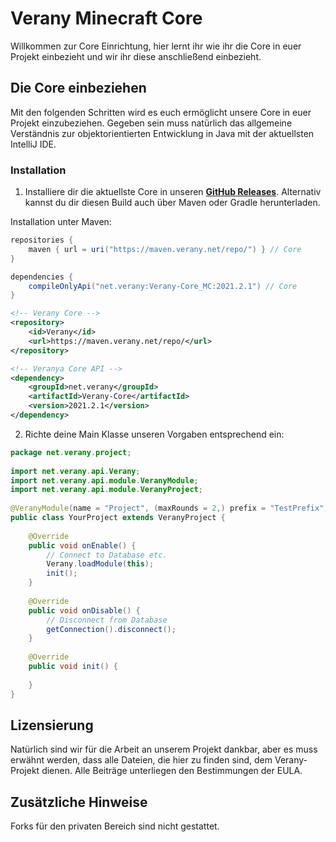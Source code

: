 Verany Minecraft Core
=============

Willkommen zur Core Einrichtung,
hier lernt ihr wie ihr die Core in euer Projekt einbezieht und wir ihr diese anschließend einbezieht.

Die Core einbeziehen
----------------------

Mit den folgenden Schritten wird es euch ermöglicht unsere Core in euer Projekt einzubeziehen. Gegeben sein muss natürlich das allgemeine Verständnis zur objektorientierten Entwicklung in Java mit der aktuellsten IntelliJ IDE.

### Installation

1. Installiere dir die aktuellste Core in unseren **[GitHub Releases](https://tcp.verany.net/)**. Alternativ kannst du dir diesen Build auch über Maven oder Gradle herunterladen.

Installation unter Maven:
```java
repositories {
    maven { url = uri("https://maven.verany.net/repo/") } // Core
}

dependencies {
    compileOnlyApi("net.verany:Verany-Core_MC:2021.2.1") // Core
}
```
```xml
<!-- Verany Core -->
<repository>
    <id>Verany</id>
    <url>https://maven.verany.net/repo/</url>
</repository>

<!-- Veranya Core API -->
<dependency>
    <groupId>net.verany</groupId>
    <artifactId>Verany-Core</artifactId>
    <version>2021.2.1</version>
</dependency>
```

2. Richte deine Main Klasse unseren Vorgaben entsprechend ein:
```java
package net.verany.project;
 
import net.verany.api.Verany;
import net.verany.api.module.VeranyModule;
import net.verany.api.module.VeranyProject;
 
@VeranyModule(name = "Project", (maxRounds = 2,) prefix = "TestPrefix", version = "2021.2.1", authors = {"Developer"}, user = "user", host = "verany.net", password = "password", databases = {"project"})
public class YourProject extends VeranyProject {
 
    @Override
    public void onEnable() {
        // Connect to Database etc.
        Verany.loadModule(this);
        init();
    }
 
    @Override
    public void onDisable() {
        // Disconnect from Database
        getConnection().disconnect();
    }
 
    @Override
    public void init() {
 
    }
}
```


Lizensierung
---------------------------

Natürlich sind wir für die Arbeit an unserem Projekt dankbar, aber es muss erwähnt werden, dass alle Dateien, die hier zu finden sind, dem Verany-Projekt dienen.
Alle Beiträge unterliegen den Bestimmungen der EULA.

Zusätzliche Hinweise
----------------

Forks für den privaten Bereich sind nicht gestattet.

